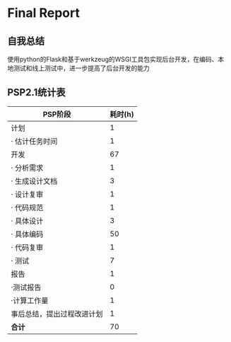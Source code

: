# Final Report

## 自我总结
使用python的Flask和基于werkzeug的WSGI工具包实现后台开发，在编码、本地测试和线上测试中，进一步提高了后台开发的能力

## PSP2.1统计表

| PSP阶段                    | 耗时(h) |
| -------------------------- | ------- |
| 计划                       | 1       |
| ·  估计任务时间            | 1       |
| 开发                       | 67     |
| ·  分析需求                | 1       |
| ·  生成设计文档            | 3      |
| ·  设计复审                | 1       |
| ·  代码规范                | 1       |
| ·  具体设计                | 3       |
| ·  具体编码                | 50     |
| ·  代码复审                | 1       |
| ·  测试                    | 7       |
| 报告                       | 1       |
| ·测试报告                  | 0       |
| ·计算工作量                | 1       |
| 事后总结，提出过程改进计划 | 1       |
| **合计**                   | 70     |


